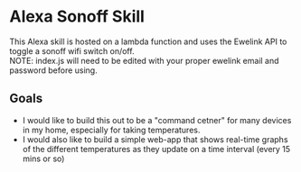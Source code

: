 # Alexa Sonoff Skill
This Alexa skill is hosted on a lambda function and uses the Ewelink API to toggle a sonoff wifi switch on/off.  
NOTE: index.js will need to be edited with your proper ewelink email and password before using. 
## Goals
- I would like to build this out to be a "command cetner" for many devices in my home, especially for taking temperatures. 
- I would also like to build a simple web-app that shows real-time graphs of the different temperatures as they update on a time interval (every 15 mins or so)
